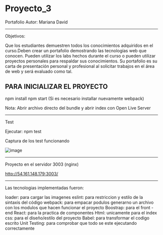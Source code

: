 # Proyecto_3
Portafolio
Autor: Mariana David 

--------------------
Objetivos:

Que los estudiantes demuestren todos los conocimientos adquiridos en el curso.Deben crear un portafolio demostrando las tecnologías web que conocen. Pueden utilizar los labs hechos durante el curso o pueden utilizar proyectos personales para respaldar sus conocimientos. Su portafolio es su carta de presentación personal y profesional al solicitar trabajos en el área de web y será evaluado como tal.

PARA INICIALIZAR EL PROYECTO
-------------------------------------

npm install
npm start (Si es necesario installar nuevamente webpack)

Nota: Abrir archivo directo del bundle y abrir index con Open Live Server

--------------------
Test

Ejecutar: npm test 

Captura de los test funcionando 


![image](https://user-images.githubusercontent.com/72479030/171776271-d6a00644-00ec-4462-87e9-9d39439d0c98.png)


-------------------------------------
Proyecto en el servidor 3003 (nginx)

http://54.161.148.179:3003/

--------------------------------------------------------------------------
Las tecnologias implementadas fueron:

loader: para cargar las imagenes
eslint: para restriccion y estilo de la sintaxis del código
webpack: para empacar podulos generarno un archivo con los modulos que hacen funcionar el proyecto
Boostrap: para el front -end
React: para la practica de componentes
Html: unicamente para el index
css: para el diseño/estilo del proyecto
Babel: para transformar el codigo escrito
Unit Testing: para comprobar que todo se este ejecutando correctamente 


